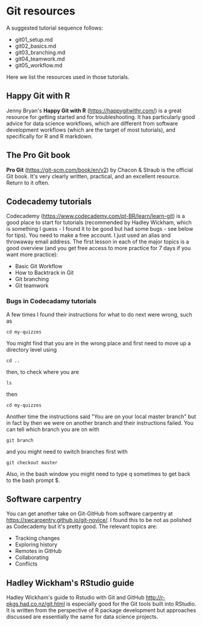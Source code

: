 # Git resources
A suggested tutorial sequence follows:
* git01_setup.md
* git02_basics.md
* git03_branching.md
* git04_teamwork.md
* git05_workflow.md

Here we list the resources used in those tutorials.

## Happy Git with R
Jenny Bryan's **Happy Git with R** (https://happygitwithr.com/) is a great resource for getting started and for troubleshooting. It has particularly good advice for data science workflows, which are different from software development workflows (which are the target of most tutorials), and specifically for R and R markdown.

## The Pro Git book
**Pro Git** (https://git-scm.com/book/en/v2) by Chacon & Straub is the official Git book. It's very clearly written, practical, and an excellent resource. Return to it often.

## Codecademy tutorials
Codecademy (https://www.codecademy.com/pt-BR/learn/learn-git) is a good place to start for tutorials (recommended by Hadley Wickham, which is something I guess - I found it to be good but had some bugs - see below for tips). You need to make a free account. I just used an alias and throwaway email address. The first lesson in each of the major topics is a good overview (and you get free access to more practice for 7 days if you want more practice):
  * Basic Git Workflow
  * How to Backtrack in Git
  * Git branching
  * Git teamwork

### Bugs in Codecadamy tutorials
A few times I found their instructions for what to do next were wrong, such as
```
cd my-quizzes
```
You might find that you are in the wrong place and first need to move up a directory level using
```
cd ..
```
then, to check where you are
```
ls
```
then
```
cd my-quizzes
```
Another time the instructions said "You are on your local master branch" but in fact by then we were on another branch and their instructions failed. You can tell which branch you are on with
```
git branch
```
and you might need to switch branches first with
```
git checkout master
```
Also, in the bash window you might need to type q sometimes to get back to the bash prompt $.

## Software carpentry
You can get another take on Git-GitHub from software carpentry at https://swcarpentry.github.io/git-novice/. I found this to be not as polished as Codecademy but it's pretty good. The relevant topics are:
* Tracking changes
* Exploring history
* Remotes in GitHub
* Collaborating
* Conflicts

## Hadley Wickham's RStudio guide
Hadley Wickham's guide to Rstudio with Git and GitHub http://r-pkgs.had.co.nz/git.html is especially good for the Git tools built into RStudio. It is written from the perspective of R package development but approaches discussed are essentially the same for data science projects.
